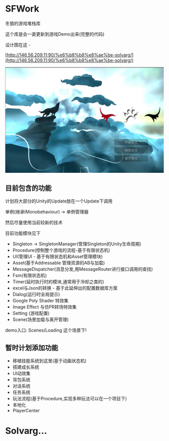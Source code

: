 # SFWork

冬狼的游戏堆栈库

这个库是会一直更新到游戏Demo出来(完整的代码)

设计图在这 - 

[http://146.56.209.11:90/%e6%b8%b8%e8%ae%be-solvarg/](http://146.56.209.11:90/%e6%b8%b8%e8%ae%be-solvarg/)

![](MenuDemo.jpg)

## 目前包含的功能

计划将大部分的Unity的Update放在一个Update下调用

单例(继承IMonobehaviour) -> 单例管理器

然后尽量使用当前较新的技术

目前功能模块见下

- Singleton -> SingletonManager(管理Singleton的Unity生命周期)
- Procedure(控制整个游戏的流程-基于有限状态机)
- UI(管理UI - 基于有限状态机和Asset管理模块)
- Asset(基于Addressable 管理资源的AB与加载)
- MessageDispatcher(消息分发,用MessageRouter进行接口调用的查找)
- Fsm(有限状态机)
- Timer(延时执行时的模块,通常用于冷却之类的)
- excel与Json的转换 - 基于此延伸出的配置数据库方案
- Dialog(运行时全局提示)
- Google Poly Shader 特效集
- Image Effect 与仿PR转场特效集
- Setting (游戏配置)
- Scene(场景加载与离开管理)

demo入口: Scenes/Loading 这个场景下!


## 暂时计划添加功能

- 移植技能系统到这里(基于动画状态机)  
- 搭建成长系统   
- UI动效集
- 背包系统
- 对话系统
- 任务系统
- 玩法流程(基于Procedure,实现多种玩法可以在一个项目下)
- 本地化
- PlayerCenter

# Solvarg...
